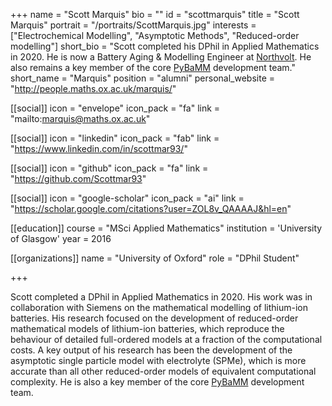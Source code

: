 +++
name = "Scott Marquis"
bio = ""
id = "scottmarquis"
title = "Scott Marquis"
portrait = "/portraits/ScottMarquis.jpg"
interests = ["Electrochemical Modelling", "Asymptotic Methods", "Reduced-order modelling"]
short_bio = "Scott completed his DPhil in Applied Mathematics in 2020. He is now a Battery Aging & Modelling Engineer at [Northvolt](https://northvolt.com/). He also remains a key member of the core [PyBaMM](https://pybamm.org) development team."
short_name = "Marquis"
position = "alumni"
personal_website = "http://people.maths.ox.ac.uk/marquis/"

[[social]]
    icon = "envelope"
    icon_pack = "fa"
    link = "mailto:marquis@maths.ox.ac.uk"

[[social]]
  icon = "linkedin"
  icon_pack = "fab"
  link = "https://www.linkedin.com/in/scottmar93/"

[[social]]
    icon = "github"
    icon_pack = "fa"
    link = "https://github.com/Scottmar93"

[[social]]
  icon = "google-scholar"
  icon_pack = "ai"
  link = "https://scholar.google.com/citations?user=ZOL8v_QAAAAJ&hl=en"

[[education]]
    course = "MSci Applied Mathematics"
    institution = 'University of Glasgow'
    year = 2016

[[organizations]]
    name = "University of Oxford"
    role = "DPhil Student"

+++

Scott completed a DPhil in Applied Mathematics in 2020. His work was in collaboration with Siemens on the mathematical modelling of lithium-ion batteries. His research focused on the development of reduced-order mathematical models of lithium-ion batteries, which reproduce the behaviour of detailed full-ordered models at a fraction of the computational costs. A key output of his research has been the development of the asymptotic single particle model with electrolyte (SPMe), which is more accurate than all other reduced-order models of equivalent computational complexity. He is also a key member of the core [PyBaMM](https://pybamm.org) development team.

